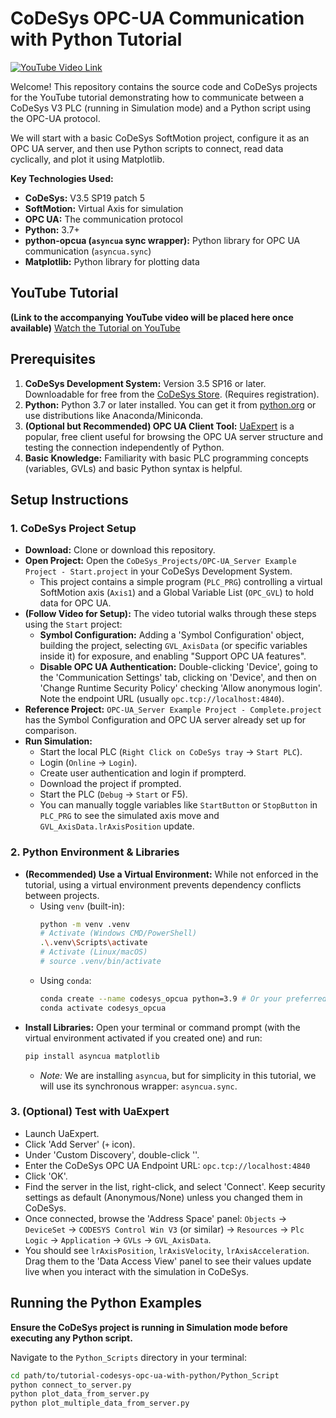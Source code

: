 # CoDeSys OPC-UA Communication with Python Tutorial

[![YouTube Video Link](https://img.shields.io/badge/YouTube-Watch_Tutorial-red?logo=youtube)](https://youtu.be/YOUR_VIDEO_ID_HERE) <!-- Replace with your actual video link! -->

Welcome! This repository contains the source code and CoDeSys projects for the YouTube tutorial demonstrating how to communicate between a CoDeSys V3 PLC (running in Simulation mode) and a Python script using the OPC-UA protocol.

We will start with a basic CoDeSys SoftMotion project, configure it as an OPC UA server, and then use Python scripts to connect, read data cyclically, and plot it using Matplotlib.

**Key Technologies Used:**

*   **CoDeSys:** V3.5 SP19 patch 5
*   **SoftMotion:** Virtual Axis for simulation
*   **OPC UA:** The communication protocol
*   **Python:** 3.7+
*   **python-opcua (`asyncua` sync wrapper):** Python library for OPC UA communication (`asyncua.sync`)
*   **Matplotlib:** Python library for plotting data

## YouTube Tutorial

**(Link to the accompanying YouTube video will be placed here once available)**
[Watch the Tutorial on YouTube](https://youtu.be/YOUR_VIDEO_ID_HERE) <!-- Replace with your actual video link! -->

## Prerequisites

1.  **CoDeSys Development System:** Version 3.5 SP16 or later. Downloadable for free from the [CoDeSys Store](https://store.codesys.com/codesys.html). (Requires registration).
2.  **Python:** Python 3.7 or later installed. You can get it from [python.org](https://www.python.org/) or use distributions like Anaconda/Miniconda.
3.  **(Optional but Recommended) OPC UA Client Tool:** [UaExpert](https://www.unified-automation.com/downloads/opc-ua-clients.html) is a popular, free client useful for browsing the OPC UA server structure and testing the connection independently of Python.
4.  **Basic Knowledge:** Familiarity with basic PLC programming concepts (variables, GVLs) and basic Python syntax is helpful.

## Setup Instructions

### 1. CoDeSys Project Setup

*   **Download:** Clone or download this repository.
*   **Open Project:** Open the `CoDeSys_Projects/OPC-UA_Server Example Project - Start.project` in your CoDeSys Development System.
    *   This project contains a simple program (`PLC_PRG`) controlling a virtual SoftMotion axis (`Axis1`) and a Global Variable List (`OPC_GVL`) to hold data for OPC UA.
*   **(Follow Video for Setup):** The video tutorial walks through these steps using the `Start` project:
    *   **Symbol Configuration:** Adding a 'Symbol Configuration' object, building the project, selecting `GVL_AxisData` (or specific variables inside it) for exposure, and enabling "Support OPC UA features".
    *   **Disable OPC UA Authentication:** Double-clicking 'Device', going to the 'Communication Settings' tab, clicking on 'Device', and then on 'Change Runtime Security Policy' checking 'Allow anonymous login'. Note the endpoint URL (usually `opc.tcp://localhost:4840`).
*   **Reference Project:** `OPC-UA_Server Example Project - Complete.project` has the Symbol Configuration and OPC UA server already set up for comparison.
*   **Run Simulation:**
    *   Start the local PLC (`Right Click on CoDeSys tray` -> `Start PLC`).
    *   Login (`Online` -> `Login`).
    *   Create user authentication and login if prompterd.
    *   Download the project if prompted.
    *   Start the PLC (`Debug` -> `Start` or F5).
    *   You can manually toggle variables like `StartButton` or `StopButton` in `PLC_PRG` to see the simulated axis move and `GVL_AxisData.lrAxisPosition` update.

### 2. Python Environment & Libraries

*   **(Recommended) Use a Virtual Environment:** While not enforced in the tutorial, using a virtual environment prevents dependency conflicts between projects.
    *   Using `venv` (built-in):
        ```bash
        python -m venv .venv
        # Activate (Windows CMD/PowerShell)
        .\.venv\Scripts\activate
        # Activate (Linux/macOS)
        # source .venv/bin/activate
        ```
    *   Using `conda`:
        ```bash
        conda create --name codesys_opcua python=3.9 # Or your preferred version
        conda activate codesys_opcua
        ```
*   **Install Libraries:** Open your terminal or command prompt (with the virtual environment activated if you created one) and run:
    ```bash
    pip install asyncua matplotlib
    ```
    *   *Note:* We are installing `asyncua`, but for simplicity in this tutorial, we will use its synchronous wrapper: `asyncua.sync`.

### 3. (Optional) Test with UaExpert

*   Launch UaExpert.
*   Click 'Add Server' (`+` icon).
*   Under 'Custom Discovery', double-click '<Double click to Add Server...>'.
*   Enter the CoDeSys OPC UA Endpoint URL: `opc.tcp://localhost:4840`
*   Click 'OK'.
*   Find the server in the list, right-click, and select 'Connect'. Keep security settings as default (Anonymous/None) unless you changed them in CoDeSys.
*   Once connected, browse the 'Address Space' panel: `Objects` -> `DeviceSet` -> `CODESYS Control Win V3` (or similar) -> `Resources` -> `Plc Logic` -> `Application` -> `GVLs` -> `GVL_AxisData`.
*   You should see `lrAxisPosition`, `lrAxisVelocity`, `lrAxisAcceleration`. Drag them to the 'Data Access View' panel to see their values update live when you interact with the simulation in CoDeSys.

## Running the Python Examples

**Ensure the CoDeSys project is running in Simulation mode before executing any Python script.**

Navigate to the `Python_Scripts` directory in your terminal:

```bash
cd path/to/tutorial-codesys-opc-ua-with-python/Python_Script
python connect_to_server.py
python plot_data_from_server.py
python plot_multiple_data_from_server.py

